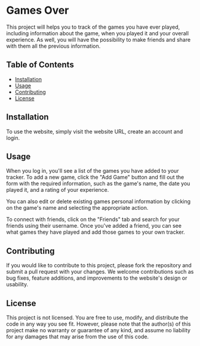 # Games Over

This project will helps you to track of the games you have ever played, including information about the game, when you played it and your overall experience. As well, you will have the possibility to make friends and share with them all the previous information.

## Table of Contents

- [Installation](#installation)
- [Usage](#usage)
- [Contributing](#contributing)
- [License](#license)

## Installation

To use the website, simply visit the website URL, create an account and login.

## Usage

When you log in, you'll see a list of the games you have added to your tracker. To add a new game, click the "Add Game" button and fill out the form with the required information, such as the game's name, the date you played it, and a rating of your experience.

You can also edit or delete existing games personal information by clicking on the game's name and selecting the appropriate action.

To connect with friends, click on the "Friends" tab and search for your friends using their username. Once you've added a friend, you can see what games they have played and add those games to your own tracker.

## Contributing

If you would like to contribute to this project, please fork the repository and submit a pull request with your changes. We welcome contributions such as bug fixes, feature additions, and improvements to the website's design or usability.

## License

This project is not licensed. You are free to use, modify, and distribute the code in any way you see fit. However, please note that the author(s) of this project make no warranty or guarantee of any kind, and assume no liability for any damages that may arise from the use of this code.

